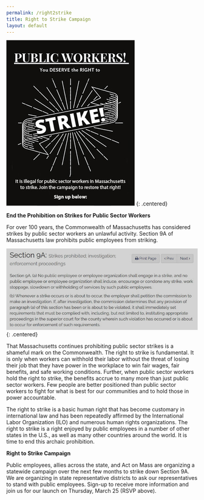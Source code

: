 ```yaml
---
permalink: /right2strike
title: Right to Strike Campaign
layout: default
---
```

![Right to Strike Image](/img/right-to-strike_website.jpg)
{: .centered}

<script charset="utf-8" type="text/javascript" src="//js.hsforms.net/forms/shell.js"></script>

<script>
  hbspt.forms.create({
	region: "na1",
	portalId: "6201350",
	formId: "4cc0ca22-fecd-4e1d-8ab1-44d902ba3e4b"
});
</script>

**End the Prohibition on Strikes for Public Sector Workers**

For over 100 years, the Commonwealth of Massachusetts has considered strikes by public sector workers an unlawful activity. Section 9A of Massachusetts law prohibits public employees from striking. 

![Section 9A](/img/section-9a-a-_small_small_small.jpg)
{: .centered}

That Massachusetts continues prohibiting public sector strikes is a shameful mark on the Commonwealth. The right to strike is fundamental. It is only when workers can withhold their labor without the threat of losing their job that they have power in the workplace to win fair wages, fair benefits, and safe working conditions. Further, when public sector workers hold the right to strike, the benefits accrue to many more than just public sector workers. Few people are better positioned than public sector workers to fight for what is best for our communities and to hold those in power accountable. 

The right to strike is a basic human right that has become customary in international law and has been repeatedly affirmed by the International Labor Organization (ILO) and numerous human rights organizations. The right to strike is a right enjoyed by public employees in a number of other states in the U.S., as well as many other countries around the world. It is time to end this archaic prohibition.


**Right to Strike Campaign**

Public employees, allies across the state, and Act on Mass are organizing a statewide campaign over the next few months to strike down Section 9A. We are organizing in state representative districts to ask our representatives to stand with public employees. Sign-up to receive more information and join us for our launch on Thursday, March 25 (RSVP above).
